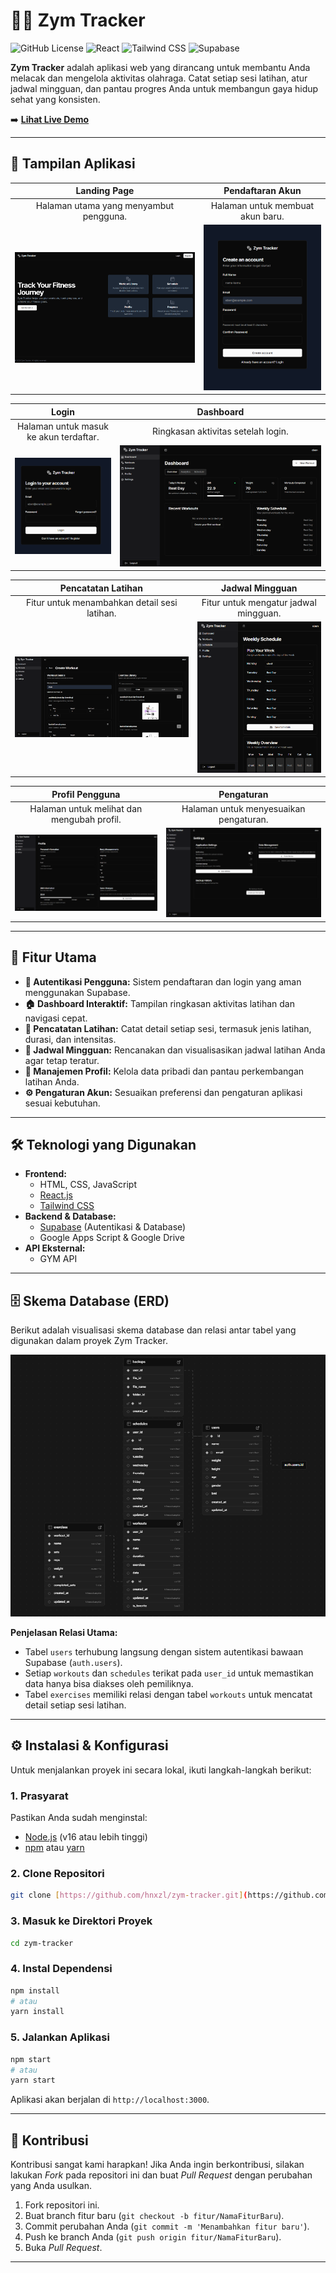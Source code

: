 # 🏋️‍♂️ Zym Tracker

![GitHub License](https://img.shields.io/badge/license-MIT-blue.svg)
![React](https://img.shields.io/badge/React-20232A?style=for-the-badge&logo=react&logoColor=61DAFB)
![Tailwind CSS](https://img.shields.io/badge/Tailwind_CSS-38B2AC?style=for-the-badge&logo=tailwind-css&logoColor=white)
![Supabase](https://img.shields.io/badge/Supabase-3FCF8E?style=for-the-badge&logo=supabase&logoColor=white)

**Zym Tracker** adalah aplikasi web yang dirancang untuk membantu Anda melacak dan mengelola aktivitas olahraga. Catat setiap sesi latihan, atur jadwal mingguan, dan pantau progres Anda untuk membangun gaya hidup sehat yang konsisten.

➡️ **[Lihat Live Demo](https://link-demo-anda.com)**

---

## 📸 Tampilan Aplikasi

| Landing Page | Pendaftaran Akun |
| :---: | :---: |
| Halaman utama yang menyambut pengguna. | Halaman untuk membuat akun baru. |
| ![Landing Page](screenshots/index.png) | ![Pendaftaran Akun](screenshots/create_account.png) |

| Login | Dashboard |
| :---: | :---: |
| Halaman untuk masuk ke akun terdaftar. | Ringkasan aktivitas setelah login. |
| ![Login](screenshots/login.png) | ![Dashboard](screenshots/dashboard.png) |

| Pencatatan Latihan | Jadwal Mingguan |
| :---: | :---: |
| Fitur untuk menambahkan detail sesi latihan. | Fitur untuk mengatur jadwal mingguan. |
| ![Pencatatan Latihan](screenshots/workout.png) | ![Jadwal Mingguan](screenshots/schedule.png) |

| Profil Pengguna | Pengaturan |
| :---: | :---: |
| Halaman untuk melihat dan mengubah profil. | Halaman untuk menyesuaikan pengaturan. |
| ![Profil Pengguna](screenshots/profile.png) | ![Pengaturan](screenshots/settings.png) |


---

## 🚀 Fitur Utama

- **📝 Autentikasi Pengguna:** Sistem pendaftaran dan login yang aman menggunakan Supabase.
- **🏠 Dashboard Interaktif:** Tampilan ringkasan aktivitas latihan dan navigasi cepat.
- **💪 Pencatatan Latihan:** Catat detail setiap sesi, termasuk jenis latihan, durasi, dan intensitas.
- **📅 Jadwal Mingguan:** Rencanakan dan visualisasikan jadwal latihan Anda agar tetap teratur.
- **👤 Manajemen Profil:** Kelola data pribadi dan pantau perkembangan latihan Anda.
- **⚙️ Pengaturan Akun:** Sesuaikan preferensi dan pengaturan aplikasi sesuai kebutuhan.

---

## 🛠️ Teknologi yang Digunakan

- **Frontend:**
  - HTML, CSS, JavaScript
  - [React.js](https://reactjs.org/)
  - [Tailwind CSS](https://tailwindcss.com/)
- **Backend & Database:**
  - [Supabase](https://supabase.io/) (Autentikasi & Database)
  - Google Apps Script & Google Drive
- **API Eksternal:**
  - GYM API

---

## 🗄️ Skema Database (ERD)

Berikut adalah visualisasi skema database dan relasi antar tabel yang digunakan dalam proyek Zym Tracker.

![Skema Database Zym Tracker](screenshots/db.png)


**Penjelasan Relasi Utama:**
-   Tabel `users` terhubung langsung dengan sistem autentikasi bawaan Supabase (`auth.users`).
-   Setiap `workouts` dan `schedules` terikat pada `user_id` untuk memastikan data hanya bisa diakses oleh pemiliknya.
-   Tabel `exercises` memiliki relasi dengan tabel `workouts` untuk mencatat detail setiap sesi latihan.

---

## ⚙️ Instalasi & Konfigurasi

Untuk menjalankan proyek ini secara lokal, ikuti langkah-langkah berikut:

### 1. Prasyarat
Pastikan Anda sudah menginstal:
- [Node.js](https://nodejs.org/en/) (v16 atau lebih tinggi)
- [npm](https://www.npmjs.com/) atau [yarn](https://yarnpkg.com/)

### 2. Clone Repositori
```bash
git clone [https://github.com/hnxzl/zym-tracker.git](https://github.com/hnxzl/zym-tracker.git)
```

### 3. Masuk ke Direktori Proyek
```bash
cd zym-tracker
```

### 4. Instal Dependensi
```bash
npm install
# atau
yarn install
```

### 5. Jalankan Aplikasi
```bash
npm start
# atau
yarn start
```
Aplikasi akan berjalan di `http://localhost:3000`.

---

## 🤝 Kontribusi

Kontribusi sangat kami harapkan! Jika Anda ingin berkontribusi, silakan lakukan *Fork* pada repositori ini dan buat *Pull Request* dengan perubahan yang Anda usulkan.

1.  Fork repositori ini.
2.  Buat branch fitur baru (`git checkout -b fitur/NamaFiturBaru`).
3.  Commit perubahan Anda (`git commit -m 'Menambahkan fitur baru'`).
4.  Push ke branch Anda (`git push origin fitur/NamaFiturBaru`).
5.  Buka *Pull Request*.

---
